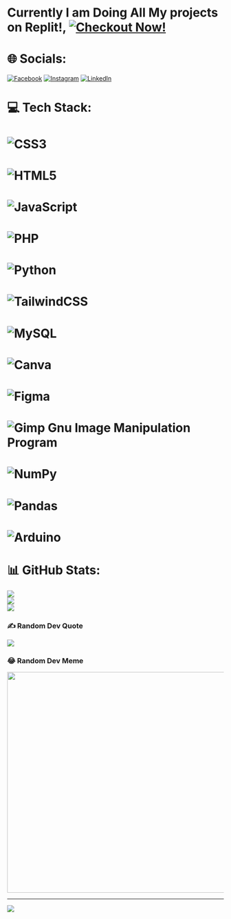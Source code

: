 # Currently I am Doing All My projects on Replit!, [![Checkout Now!](https://img.shields.io/badge/Replit----blue?style=for-the-badge&logo=artifacthub)](https://replit.com/@rith1x) 
# 🌐 Socials:
[![Facebook](https://img.shields.io/badge/Facebook-%231877F2.svg?logo=Facebook&logoColor=white)](https://facebook.com/rith1x) [![Instagram](https://img.shields.io/badge/Instagram-%23E4405F.svg?logo=Instagram&logoColor=white)](https://instagram.com/rith1x) [![LinkedIn](https://img.shields.io/badge/LinkedIn-%230077B5.svg?logo=linkedin&logoColor=white)](https://linkedin.com/in/kiruthikkumar) 

# 💻 Tech Stack:
# ![CSS3](https://img.shields.io/badge/css3-%231572B6.svg?style=for-the-badge&logo=css3&logoColor=white)
# ![HTML5](https://img.shields.io/badge/html5-%23E34F26.svg?style=for-the-badge&logo=html5&logoColor=white)
# ![JavaScript](https://img.shields.io/badge/javascript-%23323330.svg?style=for-the-badge&logo=javascript&logoColor=%23F7DF1E)
# ![PHP](https://img.shields.io/badge/php-%23777BB4.svg?style=for-the-badge&logo=php&logoColor=white) 
# ![Python](https://img.shields.io/badge/python-3670A0?style=for-the-badge&logo=python&logoColor=ffdd54) 
# ![TailwindCSS](https://img.shields.io/badge/tailwindcss-%2338B2AC.svg?style=for-the-badge&logo=tailwind-css&logoColor=white) 
# ![MySQL](https://img.shields.io/badge/mysql-%2300f.svg?style=for-the-badge&logo=mysql&logoColor=white) 
# ![Canva](https://img.shields.io/badge/Canva-%2300C4CC.svg?style=for-the-badge&logo=Canva&logoColor=white) 	
# ![Figma](https://img.shields.io/badge/figma-%23F24E1E.svg?style=for-the-badge&logo=figma&logoColor=white) 
# ![Gimp Gnu Image Manipulation Program](https://img.shields.io/badge/Gimp-657D8B?style=for-the-badge&logo=gimp&logoColor=FFFFFF) 
# ![NumPy](https://img.shields.io/badge/numpy-%23013243.svg?style=for-the-badge&logo=numpy&logoColor=white) 
# ![Pandas](https://img.shields.io/badge/pandas-%23150458.svg?style=for-the-badge&logo=pandas&logoColor=white) 
# ![Arduino](https://img.shields.io/badge/-Arduino-00979D?style=for-the-badge&logo=Arduino&logoColor=white)
# 📊 GitHub Stats:
![](https://github-readme-stats.vercel.app/api?username=rith1x&theme=dark&hide_border=false&include_all_commits=false&count_private=false)<br/>
![](https://github-readme-streak-stats.herokuapp.com/?user=rith1x&theme=dark&hide_border=false)<br/>
![](https://github-readme-stats.vercel.app/api/top-langs/?username=rith1x&theme=dark&hide_border=false&include_all_commits=false&count_private=false&layout=compact)

### ✍️ Random Dev Quote
![](https://quotes-github-readme.vercel.app/api?type=vetical&theme=radical)

### 😂 Random Dev Meme
<img src="https://random-memer.herokuapp.com/" width="512px"/>

---
[![](https://visitcount.itsvg.in/api?id=rith1x&icon=0&color=0)](https://visitcount.itsvg.in)

<!-- Proudly created with GPRM ( https://gprm.itsvg.in ) -->
